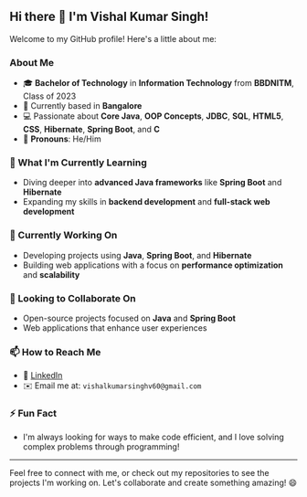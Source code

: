 ## Hi there 👋 I'm Vishal Kumar Singh!

Welcome to my GitHub profile! Here's a little about me:

### About Me
- 🎓 **Bachelor of Technology** in **Information Technology** from **BBDNITM**, Class of 2023
- 🌆 Currently based in **Bangalore**
- 💻 Passionate about **Core Java**, **OOP Concepts**, **JDBC**, **SQL**, **HTML5**, **CSS**, **Hibernate**, **Spring Boot**, and **C**
- 👥 **Pronouns**: He/Him

### 🌱 What I'm Currently Learning
- Diving deeper into **advanced Java frameworks** like **Spring Boot** and **Hibernate**
- Expanding my skills in **backend development** and **full-stack web development**

### 🔭 Currently Working On
- Developing projects using **Java**, **Spring Boot**, and **Hibernate**
- Building web applications with a focus on **performance optimization** and **scalability**

### 👯 Looking to Collaborate On
- Open-source projects focused on **Java** and **Spring Boot**
- Web applications that enhance user experiences

### 📫 How to Reach Me
- 💼 [LinkedIn](https://www.linkedin.com/in/vishal-singh2002)
- ✉️ Email me at: `vishalkumarsinghv60@gmail.com`

### ⚡ Fun Fact
- I'm always looking for ways to make code efficient, and I love solving complex problems through programming!

---

Feel free to connect with me, or check out my repositories to see the projects I'm working on. Let's collaborate and create something amazing! 😄


